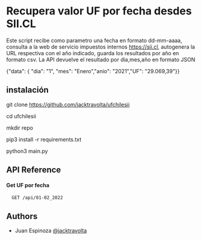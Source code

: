 
# Recupera valor UF por fecha desdes SII.CL

Este script recibe como parametro una fecha en formato dd-mm-aaaa,
consulta a la web de servicio impuestos internos https://sii.cl, 
autogenera la URL respectiva con el año indicado, guarda los resultados por año en formato csv.
La API devuelve el resultado por dia,mes,año en formato JSON

{"data": { "dia": "1", "mes": "Enero","anio": "2021","UF": "29.069,39"}}

## instalación

git clone https://github.com/jacktravolta/ufchilesii

cd ufchilesii

mkdir repo

pip3 install -r requirements.txt

python3 main.py

## API Reference

#### Get UF por fecha

```https
  GET /api/01-02_2022
```

## Authors

- Juan Espinoza [@jacktravolta](https://github.com/jacktravolta/) 
